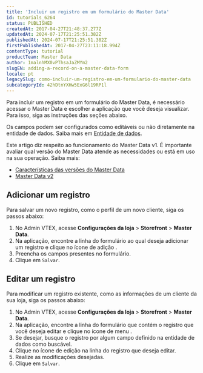 ```yaml
---
title: 'Incluir um registro em um formulário do Master Data'
id: tutorials_6264
status: PUBLISHED
createdAt: 2017-04-27T21:48:37.277Z
updatedAt: 2024-07-17T21:25:51.382Z
publishedAt: 2024-07-17T21:25:51.382Z
firstPublishedAt: 2017-04-27T23:11:18.994Z
contentType: tutorial
productTeam: Master Data
author: 1malnhMX0vPThsaJaZMYm2
slugEN: adding-a-record-on-a-master-data-form
locale: pt
legacySlug: como-incluir-um-registro-em-um-formulario-do-master-data
subcategoryId: 42hDtnYXHw5ExG6l19RP1l
---
```


Para incluir um registro em um formulário do Master Data, é necessário acessar o Master Data e escolher a aplicação que você deseja visualizar. Para isso, siga as instruções das seções abaixo.

Os campos podem ser configurados como editáveis ou não diretamente na entidade de dados. Saiba mais em [Entidade de dados](/pt/tutorial/entidade-de-dados--tutorials_1265).

<div class="alert alert-warning">
Este artigo diz respeito ao funcionamento do Master Data v1. É importante avaliar qual versão do Master Data atende as necessidades ou está em uso na sua operação. Saiba mais:
 <ul>
  <li><a href="https://help.vtex.com/tutorial/master-data--4otjBnR27u4WUIciQsmkAw#versions-available">Características das versões do Master Data</a></li>
  <li><a href="https://developers.vtex.com/vtex-rest-api/docs/getting-started-1">Master Data v2</a></li>
</ul>
</div>

## Adicionar um registro

Para salvar um novo registro, como o perfil de um novo cliente, siga os passos abaixo:

1. No Admin VTEX, acesse **Configurações da loja** > **Storefront** > **Master Data**.
2. Na aplicação, encontre a linha do formulário ao qual deseja adicionar um registro e clique no ícone de adição <i class="fas fa-plus-circle"></i>.
3. Preencha os campos presentes no formulário.
4. Clique em `Salvar`.

## Editar um registro

Para modificar um registro existente, como as informações de um cliente da sua loja, siga os passos abaixo:

1. No Admin VTEX, acesse **Configurações da loja** > **Storefront** > **Master Data**.
2. Na aplicação, encontre a linha do formulário que contém o registro que você deseja editar e clique no ícone de menu <i class="fas fa-bars"></i>.
3. Se desejar, busque o registro por algum campo definido na entidade de dados como buscável.
4. Clique no ícone de edição <i class="fas fa-edit"></i> na linha do registro que deseja editar.
5. Realize as modificações desejadas.
6. Clique em `Salvar`.
